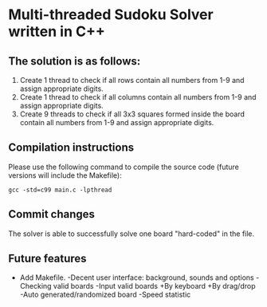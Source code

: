 Multi-threaded Sudoku Solver written in C++
==============

The solution is as follows:
--------------

1. Create 1 thread to check if all rows contain all numbers from 1-9 and assign appropriate digits.
2. Create 1 thread to check if all columns contain all numbers from 1-9  and assign appropriate digits.
3. Create 9 threads to check if all 3x3 squares formed inside the board contain all numbers from 1-9 and assign appropriate digits.

Compilation instructions
--------------
Please use the following command to compile the source code (future versions will include the Makefile):

    gcc -std=c99 main.c -lpthread

Commit changes
--------------

The solver is able to successfully solve one board "hard-coded" in the file.

Future features
--------------

- Add Makefile.
-Decent user interface: background, sounds and options
-Checking valid boards
-Input valid boards
	+By keyboard
	+By drag/drop
-Auto generated/randomized board
-Speed statistic

